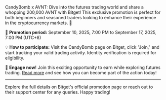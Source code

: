 CandyBomb x AVNT: Dive into the futures trading world and share a whopping 200,000 AVNT with Bitget! This exclusive promotion is perfect for both beginners and seasoned traders looking to enhance their experience in the cryptocurrency markets. 🚀

📅 **Promotion period:** September 10, 2025, 7:00 PM to September 17, 2025, 7:00 PM (UTC+8)

💡 **How to participate:** Visit the CandyBomb page on Bitget, click "Join," and start tracking your valid trading activity. Identity verification is required for eligibility.

🚀 **Engage now!** Join this exciting opportunity to earn while exploring futures trading. [Read more](https://chain-base.xyz/candybomb-x-avnt-trade-futures-to-share-200000-avnt) and see how you can become part of the action today!

---

Explore the full details on Bitget's official promotion page or reach out to their support center for any queries. Happy trading!